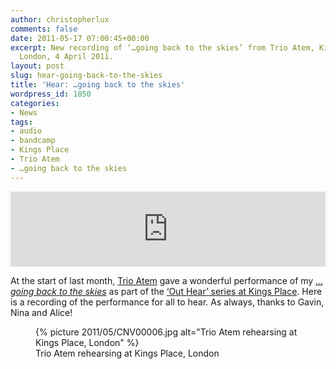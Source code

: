 ```yaml
---
author: christopherlux
comments: false
date: 2011-05-17 07:00:45+00:00
excerpt: New recording of ‘…going back to the skies’ from Trio Atem, Kings Place,
  London, 4 April 2011.
layout: post
slug: hear-going-back-to-the-skies
title: 'Hear: …going back to the skies'
wordpress_id: 1850
categories:
- News
tags:
- audio
- bandcamp
- Kings Place
- Trio Atem
- …going back to the skies
---
```


<p><iframe style="border: 0; width: 100%; height: 120px;" src="http://bandcamp.com/EmbeddedPlayer/album=926152521/size=large/bgcol=ffffff/linkcol=0687f5/tracklist=false/artwork=small/track=3319466497/transparent=true/" seamless><a href="http://hear.chrisswithinbank.net/album/going-back-to-the-skies">…going back to the skies by Trio Atem</a></iframe></p>

At the start of last month, [Trio Atem](http://www.myspace.com/trioatem) gave a wonderful performance of my _[…going back to the skies](http://www.chrisswithinbank.net/2010/02/back-to-the-skies/)_ as part of the [‘Out Hear’ series at Kings Place](http://www.kingsplace.co.uk/whats-on-book-tickets/out-hear). Here is a recording of the performance for all to hear. As always, thanks to Gavin, Nina and Alice!

<figure>
{% picture 2011/05/CNV00006.jpg alt="Trio Atem rehearsing at Kings Place, London" %}
<figcaption>Trio Atem re­hearsing at Kings Place, London</figcaption>
</figure>
